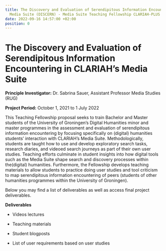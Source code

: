 ```yaml
---
title: The Discovery and Evaluation of Serendipitous Information Encountering in CLARIAH's
  Media Suite (DISCERN) - Media Suite Teaching Fellowship CLARIAH-PLUS (2019-2023)
date: 2022-09-16 14:57:00 +02:00
position: 0
---
```


# The Discovery and Evaluation of Serendipitous Information Encountering in CLARIAH’s Media Suite

**Principle Investigator:** Dr. Sabrina Sauer, Assistant Professor Media Studies (RUG)

**Project Period:** October 1, 2021 to 1 July 2022

This Teaching Fellowship proposal seeks to train Bachelor and Master
students of the University of Groningen’s Digital Humanities minor and master programmes in the assessment and evaluation of serendipitous information encountering by focusing specifically on (digital) humanities students’ interaction with CLARIAH’s Media Suite. Methodologically, students are taught how to use and develop exploratory search tasks, research diaries, and videoed search journeys as part of their own user studies. Teaching efforts culminate in student insights into how digital tools such as the Media Suite shape search and discovery processes within the(digital) humanities. Furthermore, the Fellowship develops teaching materials to allow students to practice doing user studies and tool criticism to map serendipitous information encountering of peers (students of other humanities programmes within the University of Groningen).

Below you may find a list of deliverables as well as access final project deliverables.

**Deliverables**

* Videos lectures

* Teaching materials

* Student blogposts

* List of user requirements based on user studies